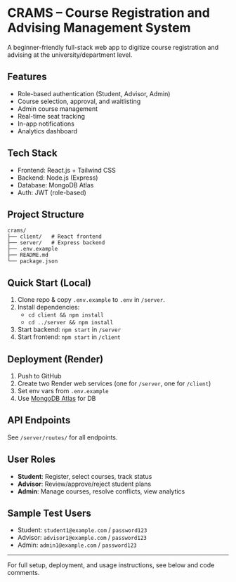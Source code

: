 # CRAMS – Course Registration and Advising Management System

A beginner-friendly full-stack web app to digitize course registration and advising at the university/department level.

## Features
- Role-based authentication (Student, Advisor, Admin)
- Course selection, approval, and waitlisting
- Admin course management
- Real-time seat tracking
- In-app notifications
- Analytics dashboard

## Tech Stack
- Frontend: React.js + Tailwind CSS
- Backend: Node.js (Express)
- Database: MongoDB Atlas
- Auth: JWT (role-based)

## Project Structure
```
crams/
├── client/   # React frontend
├── server/   # Express backend
├── .env.example
├── README.md
└── package.json
```

## Quick Start (Local)
1. Clone repo & copy `.env.example` to `.env` in `/server`.
2. Install dependencies:
   - `cd client && npm install`
   - `cd ../server && npm install`
3. Start backend: `npm start` in `/server`
4. Start frontend: `npm start` in `/client`

## Deployment (Render)
1. Push to GitHub
2. Create two Render web services (one for `/server`, one for `/client`)
3. Set env vars from `.env.example`
4. Use [MongoDB Atlas](https://www.mongodb.com/cloud/atlas) for DB

## API Endpoints
See `/server/routes/` for all endpoints.

## User Roles
- **Student**: Register, select courses, track status
- **Advisor**: Review/approve/reject student plans
- **Admin**: Manage courses, resolve conflicts, view analytics

## Sample Test Users
- Student: `student1@example.com` / `password123`
- Advisor: `advisor1@example.com` / `password123`
- Admin: `admin1@example.com` / `password123`

---

For full setup, deployment, and usage instructions, see below and code comments.
